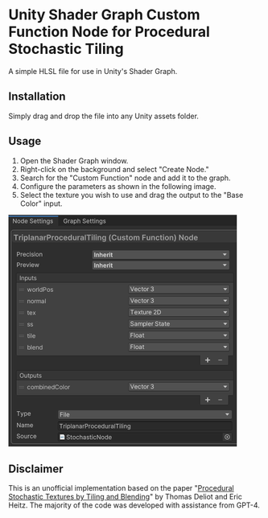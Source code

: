 # Unity Shader Graph Custom Function Node for Procedural Stochastic Tiling
A simple HLSL file for use in Unity's Shader Graph.

## Installation
Simply drag and drop the file into any Unity assets folder.

## Usage
1. Open the Shader Graph window.
2. Right-click on the background and select "Create Node."
3. Search for the "Custom Function" node and add it to the graph.
4. Configure the parameters as shown in the following image.
5. Select the texture you wish to use and drag the output to the "Base Color" input.

![node settings](./node_settings.png)

## Disclaimer
This is an unofficial implementation based on the paper "[Procedural Stochastic Textures by Tiling and Blending](https://eheitzresearch.wordpress.com/738-2/)" by Thomas Deliot and Eric Heitz.
The majority of the code was developed with assistance from GPT-4.
